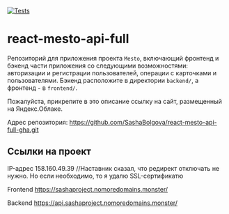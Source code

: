 [![Tests](https://github.com/yandex-praktikum/react-mesto-api-full-gha/actions/workflows/tests.yml/badge.svg)](https://github.com/yandex-praktikum/react-mesto-api-full-gha/actions/workflows/tests.yml)
# react-mesto-api-full
Репозиторий для приложения проекта `Mesto`, включающий фронтенд и бэкенд части приложения со следующими возможностями: авторизации и регистрации пользователей, операции с карточками и пользователями. Бэкенд расположите в директории `backend/`, а фронтенд - в `frontend/`. 
  
Пожалуйста, прикрепите в это описание ссылку на сайт, размещенный на Яндекс.Облаке.

Адрес репозитория: https://github.com/SashaBolgova/react-mesto-api-full-gha.git

## Ссылки на проект

IP-адрес 158.160.49.39
//Наставник сказал, что редирект отключать не нужно. Но если необходимо, то я удалю SSL-сертификатю

Frontend https://sashaproject.nomoredomains.monster/

Backend https://api.sashaproject.nomoredomains.monster/

